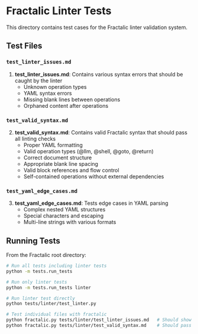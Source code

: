 # Fractalic Linter Tests

This directory contains test cases for the Fractalic linter validation system.

## Test Files

### `test_linter_issues.md`
1. **test_linter_issues.md**: Contains various syntax errors that should be caught by the linter
   - Unknown operation types
   - YAML syntax errors
   - Missing blank lines between operations
   - Orphaned content after operations

### `test_valid_syntax.md`
2. **test_valid_syntax.md**: Contains valid Fractalic syntax that should pass all linting checks
   - Proper YAML formatting
   - Valid operation types (@llm, @shell, @goto, @return)
   - Correct document structure
   - Appropriate blank line spacing
   - Valid block references and flow control
   - Self-contained operations without external dependencies

### `test_yaml_edge_cases.md`
3. **test_yaml_edge_cases.md**: Tests edge cases in YAML parsing
   - Complex nested YAML structures
   - Special characters and escaping
   - Multi-line strings with various formats

## Running Tests

From the Fractalic root directory:

```bash
# Run all tests including linter tests
python -m tests.run_tests

# Run only linter tests
python -m tests.run_tests linter

# Run linter test directly
python tests/linter/test_linter.py

# Test individual files with fractalic
python fractalic.py tests/linter/test_linter_issues.md   # Should show errors
python fractalic.py tests/linter/test_valid_syntax.md    # Should pass
```
